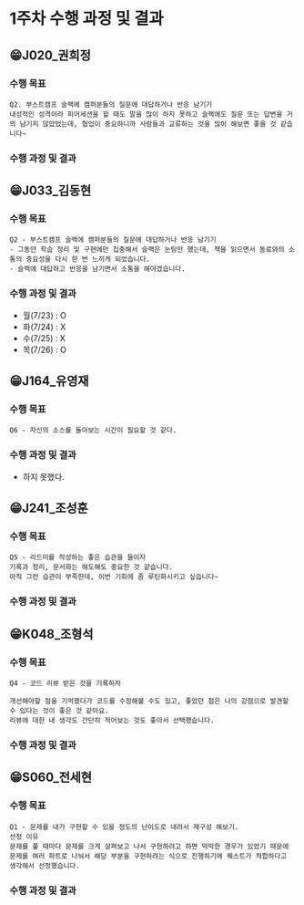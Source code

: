 # 1주차 수행 과정 및 결과


## 😁J020_권희정
### 수행 목표
```
Q2. 부스트캠프 슬랙에 캠퍼분들의 질문에 대답하거나 반응 남기기
내성적인 성격이라 피어세션을 할 때도 말을 많이 하지 못하고 슬랙에도 질문 또는 답변을 거의 남기지 않았었는데, 협업이 중요하니까 사람들과 교류하는 것을 많이 해보면 좋을 것 같습니다~
```
### 수행 과정 및 결과

## 😁J033_김동현
### 수행 목표
```
Q2 - 부스트캠프 슬랙에 캠퍼분들의 질문에 대답하거나 반응 남기기
- 그동안 학습 정리 및 구현에만 집중해서 슬랙은 눈팅만 했는데, 책을 읽으면서 동료와의 소통의 중요성을 다시 한 번 느끼게 되었습니다.
- 슬랙에 대답하고 반응을 남기면서 소통을 해야겠습니다.
```
### 수행 과정 및 결과
- 월(7/23) : O
- 화(7/24) : X
- 수(7/25) : X
- 목(7/26) : O

## 😁J164_유영재
### 수행 목표
```
Q6 - 자신의 소스를 돌아보는 시간이 필요할 것 같다.
```
### 수행 과정 및 결과
- 하지 못했다.

## 😁J241_조성훈
### 수행 목표
```
Q5 - 리드미를 작성하는 좋은 습관을 들이자
기록과 정리, 문서화는 해도해도 중요한 것 같습니다.
아직 그런 습관이 부족한데, 이번 기회에 좀 루틴화시키고 싶습니다~
```
### 수행 과정 및 결과

## 😁K048_조형석
### 수행 목표
```
Q4 - 코드 리뷰 받은 것을 기록하자

개선해야할 점을 기억했다가 코드를 수정해볼 수도 있고, 좋았던 점은 나의 강점으로 발견할 수 있다는 것이 좋은 것 같아요.
리뷰에 대한 내 생각도 간단히 적어보는 것도 좋아서 선택했습니다.
```
### 수행 과정 및 결과

## 😁S060_전세현
### 수행 목표
```
Q1 - 문제를 내가 구현할 수 있을 정도의 난이도로 내려서 재구성 해보기.
선정 이유
문제를 풀 때마다 문제를 크게 살펴보고 나서 구현하려고 하면 막막한 경우가 있었기 때문에
문제를 여러 파트로 나눠서 해당 부분을 구현하려는 식으로 진행하기에 퀘스트가 적합하다고 생각해서 선정했습니다.
```
### 수행 과정 및 결과
